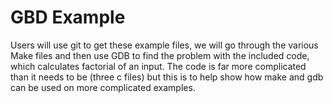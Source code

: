 # GBD Example

Users will use git to get these example files, we will go through the various Make files and then use GDB to find the problem with the included code, which calculates factorial of an input.  The code is far more complicated than it needs to be (three c files) but this is to help show how make and gdb can be used on more complicated examples. 
